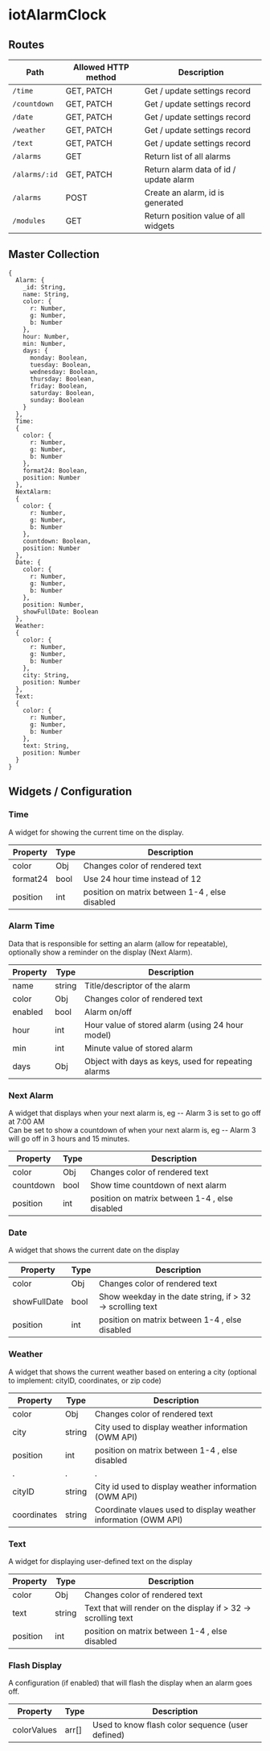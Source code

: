 # iotAlarmClock

## Routes

| Path | Allowed HTTP method | Description |
|-|-|-|
| `/time` | GET, PATCH | Get / update settings record |
| `/countdown` | GET, PATCH | Get / update settings record |
| `/date` | GET, PATCH | Get / update settings record |
| `/weather` | GET, PATCH | Get / update settings record |
| `/text` | GET, PATCH | Get / update settings record |
| `/alarms` | GET | Return list of all alarms |
| `/alarms/:id` | GET, PATCH | Return alarm data of id / update alarm |
| `/alarms` | POST | Create an alarm, id is generated |
| `/modules` | GET | Return position value of all widgets |

## Master Collection

```
{
  Alarm: {
    _id: String,
    name: String,
    color: {
      r: Number,
      g: Number,
      b: Number
    },
    hour: Number,
    min: Number,
    days: {
      monday: Boolean,
      tuesday: Boolean,
      wednesday: Boolean,
      thursday: Boolean,
      friday: Boolean,
      saturday: Boolean,
      sunday: Boolean
    }
  },
  Time:
  {
    color: {
      r: Number,
      g: Number,
      b: Number
    },
    format24: Boolean,
    position: Number
  },
  NextAlarm:
  {
    color: {
      r: Number,
      g: Number,
      b: Number
    },
    countdown: Boolean,
    position: Number
  },
  Date: {
    color: {
      r: Number,
      g: Number,
      b: Number
    },
    position: Number,
    showFullDate: Boolean
  },
  Weather:
  {
    color: {
      r: Number,
      g: Number,
      b: Number
    },
    city: String,
    position: Number
  },
  Text:
  {
    color: {
      r: Number,
      g: Number,
      b: Number
    },
    text: String,
    position: Number
  }
}
```

## Widgets / Configuration

### Time

A widget for showing the current time on the display.

| Property | Type | Description |
|-|-|-|
| color | Obj | Changes color of rendered text |
| format24 | bool | Use 24 hour time instead of 12 |
| position | int | position on matrix between 1-4 , else disabled |

### Alarm Time

Data that is responsible for setting an alarm (allow for repeatable), optionally show a reminder on the display (Next Alarm).

| Property | Type | Description |
|-|-|-|
| name | string | Title/descriptor of the alarm |
| color | Obj | Changes color of rendered text |
| enabled | bool | Alarm on/off |
| hour | int | Hour value of stored alarm (using 24 hour model) |
| min | int | Minute value of stored alarm |
| days | Obj | Object with days as keys, used for repeating alarms |

### Next Alarm

A widget that displays when your next alarm is, eg -- Alarm 3 is set to go off at 7:00 AM   
Can be set to show a countdown of when your next alarm is, eg -- Alarm 3 will go off in 3 hours and 15 minutes.

| Property | Type | Description |
|-|-|-|
| color | Obj | Changes color of rendered text |
| countdown | bool | Show time countdown of next alarm |
| position | int | position on matrix between 1-4 , else disabled |

### Date

A widget that shows the current date on the display

| Property | Type | Description |
|-|-|-|
| color | Obj | Changes color of rendered text |
| showFullDate | bool | Show weekday in the date string, if > 32 -> scrolling text |
| position | int | position on matrix between 1-4 , else disabled |

### Weather

A widget that shows the current weather based on entering a city (optional to implement: cityID, coordinates, or zip code)

| Property | Type | Description |
|-|-|-|
| color | Obj | Changes color of rendered text |
| city | string | City used to display weather information (OWM API) |
| position | int | position on matrix between 1-4 , else disabled |
| . | . | . |
| cityID | string | City id used to display weather information (OWM API) |
| coordinates | string | Coordinate vlaues used to display weather information (OWM API) |

### Text 

A widget for displaying user-defined text on the display

| Property | Type | Description |
|-|-|-|
| color | Obj | Changes color of rendered text |
| text | string | Text that will render on the display if > 32 -> scrolling text |
| position | int | position on matrix between 1-4 , else disabled |

### Flash Display

A configuration (if enabled) that will flash the display when an alarm goes off.

| Property | Type | Description |
|-|-|-|
| colorValues | arr[] | Used to know flash color sequence (user defined) |
